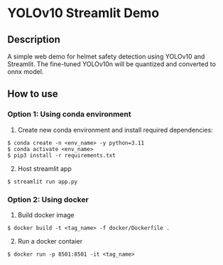# YOLOv10 Streamlit Demo

## Description
A simple web demo for helmet safety detection using YOLOv10 and Streamlit. The fine-tuned YOLOv10n will be quantized and converted to onnx model.

## How to use
### Option 1: Using conda environment
1. Create new conda environment and install required dependencies:
```
$ conda create -n <env_name> -y python=3.11
$ conda activate <env_name>
$ pip3 install -r requirements.txt
```
2. Host streamlit app
```
$ streamlit run app.py
```
### Option 2: Using docker
1. Build docker image
```
$ docker build -t <tag_name> -f docker/Dockerfile .
```
2. Run a docker contaier
```
$ docker run -p 8501:8501 -it <tag_name>
```
